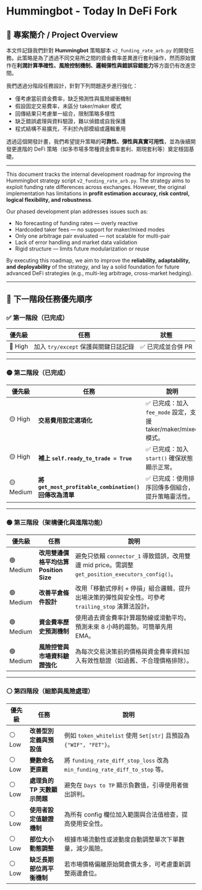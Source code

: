 # Hummingbot - Today In DeFi Fork

## 🧭 專案簡介 / Project Overview

本文件記錄我們針對 **Hummingbot** 策略腳本 `v2_funding_rate_arb.py` 的開發任務。此策略是為了透過不同交易所之間的資金費率差異進行套利操作，然而原始實作在**利潤計算準確性、風險控制機制、邏輯彈性與錯誤容錯能力**等方面仍有改進空間。

我們透過分階段任務設計，針對下列問題逐步進行強化：

- 僅考慮當前資金費率，缺乏預測性與風險緩衝機制
- 假設固定交易費率，未區分 taker/maker 模式
- 回傳結果只考慮單一組合，限制策略多樣性
- 缺乏錯誤處理與資料驗證，難以偵錯或自我保護
- 程式結構不易擴充，不利於內部模組或邏輯重用

透過這個開發計畫，我們希望提升策略的**可靠性、彈性與真實可用性**，並為後續開發更進階的 DeFi 策略（如多市場多幣種資金費率套利、期現套利等）奠定穩固基礎。

---

This document tracks the internal development roadmap for improving the Hummingbot strategy script `v2_funding_rate_arb.py`. The strategy aims to exploit funding rate differences across exchanges. However, the original implementation has limitations in **profit estimation accuracy, risk control, logical flexibility, and robustness**.

Our phased development plan addresses issues such as:

- No forecasting of funding rates — overly reactive
- Hardcoded taker fees — no support for maker/mixed modes
- Only one arbitrage pair evaluated — not scalable for multi-pair
- Lack of error handling and market data validation
- Rigid structure — limits future modularization or reuse

By executing this roadmap, we aim to improve the **reliability, adaptability, and deployability** of the strategy, and lay a solid foundation for future advanced DeFi strategies (e.g., multi-leg arbitrage, cross-market hedging).

---

## 🔧 下一階段任務優先順序

### ✅ 第一階段（已完成）
| 優先級 | 任務 | 狀態 |
|--------|------|------|
| 🔴 High | 加入 `try/except` 保護與關鍵日誌記錄 | ✅ 已完成並合併 PR |

---

### 🟡 第二階段（已完成）
| 優先級 | 任務 | 說明 |
|--------|------|------|
| 🟡 High | **交易費用設定選項化** | ✅ 已完成：加入 `fee_mode` 設定，支援 taker/maker/mixed 模式。 |
| 🟡 High | **補上 `self.ready_to_trade = True`** | ✅ 已完成：加入 `start()` 確保狀態顯示正常。 |
| 🟡 Medium | **將 `get_most_profitable_combination()` 回傳改為清單** | ✅ 已完成：使用排序回傳多個組合，提升策略靈活性。 |

---

### 🟢 第三階段（架構優化與進階功能）
| 優先級 | 任務 | 說明 |
|--------|------|------|
| 🟢 Medium | **改用雙邊價格平均估算 Position Size** | 避免只依賴 `connector_1` 導致錯誤，改用雙邊 mid price。需調整 `get_position_executors_config()`。 |
| 🟢 Medium | **改善平倉條件設計** | 改用「移動式停利 + 停損」組合邏輯，提升出場決策的彈性與安全性。可參考 `trailing_stop` 演算法設計。 |
| 🟢 Medium | **資金費率歷史預測機制** | 使用過去資金費率計算趨勢線或滑動平均，預測未來 8 小時的趨勢。可簡單先用 EMA。 |
| 🟢 Medium | **風險控管與市場資料驗證強化** | 為每次交易決策前的價格與資金費率資料加入有效性驗證（如過舊、不合理價格排除）。 |

---

### ⚪ 第四階段（細節與風險處理）
| 優先級 | 任務 | 說明 |
|--------|------|------|
| ⚪ Low | **改善型別定義與預設值** | 例如 `token_whitelist` 使用 `Set[str]` 且預設為 `{"WIF", "FET"}`。 |
| ⚪ Low | **變數命名更直觀** | 將 `funding_rate_diff_stop_loss` 改為 `min_funding_rate_diff_to_stop` 等。 |
| ⚪ Low | **處理負的 TP 天數顯示問題** | 避免在 `Days to TP` 顯示負數值，引導使用者做出誤判。 |
| ⚪ Low | **使用者設定值驗證機制** | 為所有 config 欄位加入範圍與合法值檢查，提高使用安全性。 |
| ⚪ Low | **部位大小動態調整** | 根據市場流動性或波動度自動調整單次下單數量，減少風險。 |
| ⚪ Low | **缺乏長期部位再平衡機制** | 若市場價格偏離原始開倉價太多，可考慮重新調整兩邊倉位。 |
